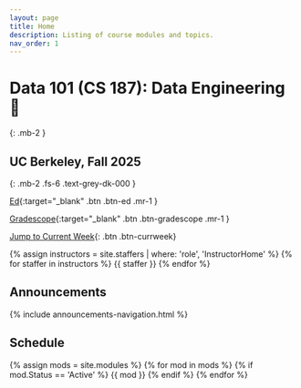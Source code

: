 ```yaml
---
layout: page
title: Home
description: Listing of course modules and topics.
nav_order: 1
---
```


# Data 101 (CS 187): Data Engineering 💾

{: .mb-2 }

## UC Berkeley, Fall 2025
{: .mb-2 .fs-6 .text-grey-dk-000 }

[Ed]({{site.course.edstem}}){:target="\_blank" .btn .btn-ed .mr-1 }
<!-- [Lecture Recordings]({{site.course.videos}}){:target="\_blank" .btn .btn-bcourses .mr-1 } -->
[Gradescope]({{site.course.gradescope}}){:target="\_blank" .btn .btn-gradescope .mr-1 }
<!-- [Additional Extensions]({{site.course.additional_extensions}}){:target="\_blank" .btn .btn-datahub .mr-1 } -->
[Jump to Current Week](https://data101.org/fa25/#week-1){: .btn .btn-currweek}

<div class="role flex">
  {% assign instructors = site.staffers | where: 'role', 'InstructorHome' %}
  {% for staffer in instructors %}
    {{ staffer }}
  {% endfor %}
</div>

## Announcements

{% include announcements-navigation.html %}

## Schedule

{% assign mods = site.modules %}
{% for mod in mods %}
  {% if mod.Status == 'Active' %}
    {{ mod }}
  {% endif %}
{% endfor %}

<script src="{{ '/assets/scripts/announcement-navigation.js' | relative_url }}"></script>
